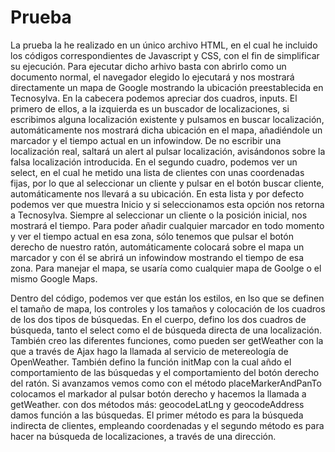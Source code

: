 # Prueba
La prueba la he realizado en un único archivo HTML, en el cual he incluido los códigos correspondientes de Javascript y CSS, con el fin de simplificar su ejecución.
Para ejecutar dicho arhivo basta con abrirlo como un documento normal, el navegador elegido lo ejecutará y nos mostrará directamente un mapa de Google mostrando la ubicación preestablecida en Tecnosylva.
En la cabecera podemos apreciar dos cuadros, inputs. 
El primero de ellos, a la izquierda es un buscador de localizaciones, si escribimos alguna localización existente y pulsamos en buscar localización, automáticamente nos mostrará dicha ubicación en el mapa, añadiéndole un marcador y el tiempo actual en un infowindow. De no escribir una localización real, saltará un alert al pulsar localización, avisándonos sobre la falsa localización introducida.
En el segundo cuadro, podemos ver un select, en el cual he metido una lista de clientes con unas coordenadas fijas,  por lo que al seleccionar un cliente y pulsar en el botón buscar cliente, automáticamente nos llevará a su ubicación. En esta lista y por defecto podemos ver que muestra Inicio y si seleccionamos esta opción nos retorna a Tecnosylva. Siempre al seleccionar un cliente o la posición inicial, nos mostrará el tiempo.
Para poder añadir cualquier marcador en todo momento y ver el tiempo actual en esa zona, sólo tenemos que pulsar el botón derecho de nuestro ratón, automáticamente colocará sobre el mapa un marcador y con él se abrirá un infowindow mostrando el tiempo de esa zona.
Para manejar el mapa, se usaría como cualquier mapa de Goolge o el mismo Google Maps.

Dentro del código, podemos ver que están los estilos, en lso que se definen el tamaño de mapa, los controles y los tamaños y colocación de los cuadros de los dos tipos de búsquedas.
En el cuerpo, defino los dos cuadros de búsqueda, tanto el select como el de búsqueda directa de una localización. También creo las diferentes funciones, como pueden ser getWeather con la que a través de Ajax hago la llamada al servicio de metereología de OpenWeather. 
También defino la función initMap con la cual añdo el comportamiento de las búsquedas y el comportamiento del botón derecho del ratón.
Si avanzamos vemos como con el método placeMarkerAndPanTo colocamos el markador al pulsar botón derecho y hacemos la llamada a getWeather.
con dos métodos más: geocodeLatLng y geocodeAddress damos función a las búsquedas. El primer método es para la búsqueda indirecta de clientes, empleando coordenadas y el segundo método es para hacer na búsqueda de localizaciones, a través de una dirección.

